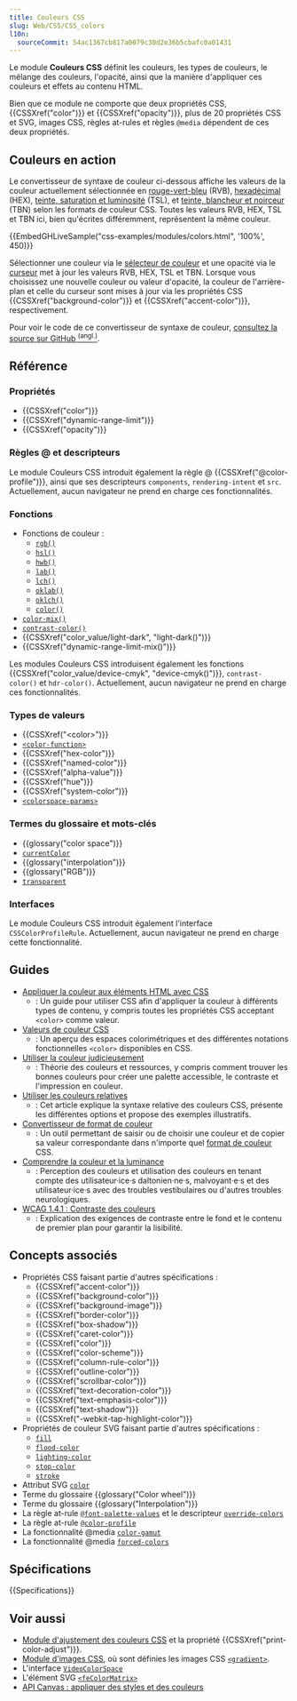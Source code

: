 ```yaml
---
title: Couleurs CSS
slug: Web/CSS/CSS_colors
l10n:
  sourceCommit: 54ac1367cb817a0079c30d2e36b5cbafc0a01431
---
```


Le module **Couleurs CSS** définit les couleurs, les types de couleurs, le mélange des couleurs, l'opacité, ainsi que la manière d'appliquer ces couleurs et effets au contenu HTML.

Bien que ce module ne comporte que deux propriétés CSS, {{CSSXref("color")}} et {{CSSXref("opacity")}}, plus de 20 propriétés CSS et SVG, images CSS, règles at-rules et règles `@media` dépendent de ces deux propriétés.

## Couleurs en action

Le convertisseur de syntaxe de couleur ci-dessous affiche les valeurs de la couleur actuellement sélectionnée en [rouge-vert-bleu](/fr/docs/Web/CSS/color_value/rgb) (RVB), [hexadécimal](/fr/docs/Web/CSS/hex-color) (HEX), [teinte, saturation et luminosité](/fr/docs/Web/CSS/color_value/hsl) (TSL), et [teinte, blancheur et noirceur](/fr/docs/Web/CSS/color_value/hwb) (TBN) selon les formats de couleur CSS. Toutes les valeurs RVB, HEX, TSL et TBN ici, bien qu'écrites différemment, représentent la même couleur.

{{EmbedGHLiveSample("css-examples/modules/colors.html", '100%', 450)}}

Sélectionner une couleur via le [sélecteur de couleur](/fr/docs/Web/HTML/Reference/Elements/input/color) et une opacité via le [curseur](/fr/docs/Web/HTML/Reference/Elements/input/range) met à jour les valeurs RVB, HEX, TSL et TBN. Lorsque vous choisissez une nouvelle couleur ou valeur d'opacité, la couleur de l'arrière-plan et celle du curseur sont mises à jour via les propriétés CSS {{CSSXref("background-color")}} et {{CSSXref("accent-color")}}, respectivement.

Pour voir le code de ce convertisseur de syntaxe de couleur, [consultez la source sur GitHub <sup>(angl.)</sup>](https://github.com/mdn/css-examples/blob/main/modules/colors.html).

## Référence

### Propriétés

- {{CSSXref("color")}}
- {{CSSXref("dynamic-range-limit")}}
- {{CSSXref("opacity")}}

### Règles @ et descripteurs

Le module Couleurs CSS introduit également la règle @ {{CSSXref("@color-profile")}}, ainsi que ses descripteurs `components`, `rendering-intent` et `src`. Actuellement, aucun navigateur ne prend en charge ces fonctionnalités.

### Fonctions

- Fonctions de couleur&nbsp;:
  - [`rgb()`](/fr/docs/Web/CSS/color_value/rgb)
  - [`hsl()`](/fr/docs/Web/CSS/color_value/hsl)
  - [`hwb()`](/fr/docs/Web/CSS/color_value/hwb)
  - [`lab()`](/fr/docs/Web/CSS/color_value/lab)
  - [`lch()`](/fr/docs/Web/CSS/color_value/lch)
  - [`oklab()`](/fr/docs/Web/CSS/color_value/oklab)
  - [`oklch()`](/fr/docs/Web/CSS/color_value/oklch)
  - [`color()`](/fr/docs/Web/CSS/color_value/color)
- [`color-mix()`](/fr/docs/Web/CSS/color_value/color-mix)
- [`contrast-color()`](/fr/docs/Web/CSS/color_value/contrast-color)
- {{CSSXref("color_value/light-dark", "light-dark()")}}
- {{CSSXref("dynamic-range-limit-mix()")}}

Les modules Couleurs CSS introduisent également les fonctions {{CSSXref("color_value/device-cmyk", "device-cmyk()")}}, `contrast-color()` et `hdr-color()`. Actuellement, aucun navigateur ne prend en charge ces fonctionnalités.

### Types de valeurs

- {{CSSXref("&lt;color&gt;")}}
- [`<color-function>`](#fonctions)
- {{CSSXref("hex-color")}}
- {{CSSXref("named-color")}}
- {{CSSXref("alpha-value")}}
- {{CSSXref("hue")}}
- {{CSSXref("system-color")}}
- [`<colorspace-params>`](/fr/docs/Web/CSS/color_value/color#using_predefined_color_spaces_with_color)

### Termes du glossaire et mots-clés

- {{glossary("color space")}}
- [`currentColor`](/fr/docs/Web/CSS/color_value#currentcolor_keyword)
- {{glossary("interpolation")}}
- {{glossary("RGB")}}
- [`transparent`](/fr/docs/Web/CSS/named-color#transparent)

### Interfaces

Le module Couleurs CSS introduit également l'interface `CSSColorProfileRule`. Actuellement, aucun navigateur ne prend en charge cette fonctionnalité.

## Guides

- [Appliquer la couleur aux éléments HTML avec CSS](/fr/docs/Web/CSS/CSS_colors/Applying_color)
  - : Un guide pour utiliser CSS afin d'appliquer la couleur à différents types de contenu, y compris toutes les propriétés CSS acceptant `<color>` comme valeur.
- [Valeurs de couleur CSS](/fr/docs/Web/CSS/CSS_colors/Color_values)
  - : Un aperçu des espaces colorimétriques et des différentes notations fonctionnelles `<color>` disponibles en CSS.
- [Utiliser la couleur judicieusement](/fr/docs/Web/CSS/CSS_colors/Using_color_wisely)
  - : Théorie des couleurs et ressources, y compris comment trouver les bonnes couleurs pour créer une palette accessible, le contraste et l'impression en couleur.
- [Utiliser les couleurs relatives](/fr/docs/Web/CSS/CSS_colors/Relative_colors)
  - : Cet article explique la syntaxe relative des couleurs CSS, présente les différentes options et propose des exemples illustratifs.
- [Convertisseur de format de couleur](/fr/docs/Web/CSS/CSS_colors/Color_format_converter)
  - : Un outil permettant de saisir ou de choisir une couleur et de copier sa valeur correspondante dans n'importe quel [format de couleur](/fr/docs/Web/CSS/color_value) CSS.
- [Comprendre la couleur et la luminance](/fr/docs/Web/Accessibility/Guides/Colors_and_Luminance)
  - : Perception des couleurs et utilisation des couleurs en tenant compte des utilisateur·ice·s daltonien·ne·s, malvoyant·e·s et des utilisateur·ice·s avec des troubles vestibulaires ou d'autres troubles neurologiques.
- [WCAG 1.4.1&nbsp;: Contraste des couleurs](/fr/docs/Web/Accessibility/Guides/Understanding_WCAG/Perceivable/Color_contrast)
  - : Explication des exigences de contraste entre le fond et le contenu de premier plan pour garantir la lisibilité.

## Concepts associés

- Propriétés CSS faisant partie d'autres spécifications&nbsp;:
  - {{CSSXref("accent-color")}}
  - {{CSSXref("background-color")}}
  - {{CSSXref("background-image")}}
  - {{CSSXref("border-color")}}
  - {{CSSXref("box-shadow")}}
  - {{CSSXref("caret-color")}}
  - {{CSSXref("color")}}
  - {{CSSXref("color-scheme")}}
  - {{CSSXref("column-rule-color")}}
  - {{CSSXref("outline-color")}}
  - {{CSSXref("scrollbar-color")}}
  - {{CSSXref("text-decoration-color")}}
  - {{CSSXref("text-emphasis-color")}}
  - {{CSSXref("text-shadow")}}
  - {{CSSXref("-webkit-tap-highlight-color")}}
- Propriétés de couleur SVG faisant partie d'autres spécifications&nbsp;:
  - [`fill`](/fr/docs/Web/SVG/Reference/Attribute/fill)
  - [`flood-color`](/fr/docs/Web/SVG/Reference/Attribute/flood-color)
  - [`lighting-color`](/fr/docs/Web/SVG/Reference/Attribute/lighting-color)
  - [`stop-color`](/fr/docs/Web/SVG/Reference/Attribute/stop-color)
  - [`stroke`](/fr/docs/Web/SVG/Reference/Attribute/stroke)
- Attribut SVG [`color`](/fr/docs/Web/SVG/Reference/Attribute/color)
- Terme du glossaire {{glossary("Color wheel")}}
- Terme du glossaire {{glossary("Interpolation")}}
- La règle at-rule [`@font-palette-values`](/fr/docs/Web/CSS/@font-palette-values) et le descripteur [`override-colors`](/fr/docs/Web/CSS/@font-palette-values/override-colors)
- La règle at-rule [`@color-profile`](/fr/docs/Web/CSS/@color-profile)
- La fonctionnalité @media [`color-gamut`](/fr/docs/Web/CSS/@media/color-gamut)
- La fonctionnalité @media [`forced-colors`](/fr/docs/Web/CSS/@media/forced-colors)

## Spécifications

{{Specifications}}

## Voir aussi

- [Module d'ajustement des couleurs CSS](/fr/docs/Web/CSS/CSS_color_adjustment) et la propriété {{CSSXref("print-color-adjust")}}.
- [Module d'images CSS](/fr/docs/Web/CSS/CSS_images), où sont définies les images CSS [`<gradient>`](/fr/docs/Web/CSS/gradient).
- L'interface [`VideoColorSpace`](/fr/docs/Web/API/VideoColorSpace)
- L'élément SVG [`<feColorMatrix>`](/fr/docs/Web/SVG/Reference/Element/feColorMatrix)
- [API Canvas&nbsp;: appliquer des styles et des couleurs](/fr/docs/Web/API/Canvas_API/Tutorial/Applying_styles_and_colors#colors)
